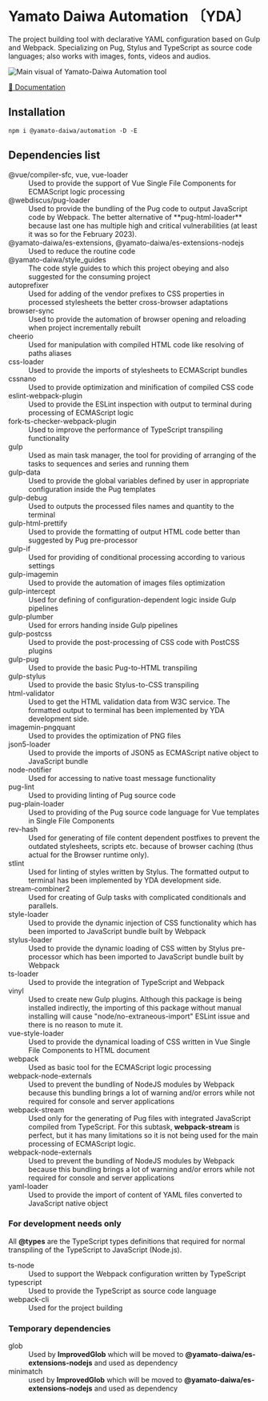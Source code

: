 # Yamato Daiwa Automation 〔YDA〕

The project building tool with declarative YAML configuration based on Gulp and Webpack.
Specializing on Pug, Stylus and TypeScript as source code languages; also works with images, fonts, videos and audios. 

![Main visual of Yamato-Daiwa Automation tool](https://user-images.githubusercontent.com/41653501/167278259-b2ac61e9-b781-4d0c-93d6-4b9709387974.png)

[📖 Documentation](https://github.com/TokugawaTakeshi/Yamato-Daiwa-Automation/blob/master/README.md)


## Installation

```
npm i @yamato-daiwa/automation -D -E
```


## Dependencies list

<dl>

  <dt>@vue/compiler-sfc, vue, vue-loader</dt>
  <dd>Used to provide the support of Vue Single File Components for ECMAScript logic processing</dd>

  <dt>@webdiscus/pug-loader</dt>
  <dd>
    Used to provide the bundling of the Pug code to output JavaScript code by Webpack.
    The better alternative of **pug-html-loader** because last one has multiple high and critical vulnerabilities
      (at least it was so for the February 2023).
  </dd>

  <dt>@yamato-daiwa/es-extensions, @yamato-daiwa/es-extensions-nodejs</dt>
  <dd>Used to reduce the routine code</dd>

  <dt>@yamato-daiwa/style_guides</dt>
  <dd>The code style guides to which this project obeying and also suggested for the consuming project</dd>

  <dt>autoprefixer</dt>
  <dd>Used for adding of the vendor prefixes to CSS properties in processed stylesheets the better cross-browser adaptations</dd>

  <dt>browser-sync</dt>
  <dd>Used to provide the automation of browser opening and reloading when project incrementally rebuilt</dd>

  <dt>cheerio</dt>
  <dd>Used for manipulation with compiled HTML code like resolving of paths aliases</dd>

  <dt>css-loader</dt>
  <dd>Used to provide the imports of stylesheets to ECMAScript bundles</dd>

  <dt>cssnano</dt>
  <dd>Used to provide optimization and minification of compiled CSS code</dd>

  <dt>eslint-webpack-plugin</dt>
  <dd>Used to provide the ESLint inspection with output to terminal during processing of ECMAScript logic</dd>

  <dt>fork-ts-checker-webpack-plugin</dt>
  <dd>Used to improve the performance of TypeScript transpiling functionality</dd>

  <dt>gulp</dt>
  <dd>Used as main task manager, the tool for providing of arranging of the tasks to sequences and series and running them</dd>

  <dt>gulp-data</dt>
  <dd>Used to provide the global variables defined by user in appropriate configuration inside the Pug templates</dd>

  <dt>gulp-debug</dt>
  <dd>Used to outputs the processed files names and quantity to the terminal</dd>

  <dt>gulp-html-prettify</dt>
  <dd>Used to provide the formatting of output HTML code better than suggested by Pug pre-processor</dd>

  <dt>gulp-if</dt>
  <dd>Used for providing of conditional processing according to various settings</dd>

  <dt>gulp-imagemin</dt>
  <dd>Used to provide the automation of images files optimization</dd>

  <dt>gulp-intercept</dt>
  <dd>Used for defining of configuration-dependent logic inside Gulp pipelines</dd>

  <dt>gulp-plumber</dt>
  <dd>Used for errors handing inside Gulp pipelines</dd>

  <dt>gulp-postcss</dt>
  <dd>Used to provide the post-processing of CSS code with PostCSS plugins</dd>

  <dt>gulp-pug</dt>
  <dd>Used to provide the basic Pug-to-HTML transpiling</dd>

  <dt>gulp-stylus</dt>
  <dd>Used to provide the basic Stylus-to-CSS transpiling</dd>

  <dt>html-validator</dt>
  <dd>Used to get the HTML validation data from W3C service. The formatted output to terminal has been implemented by YDA development side.</dd>

  <dt>imagemin-pngquant</dt>
  <dd>Used to provides the optimization of PNG files</dd>

  <dt>json5-loader</dt>
  <dd>Used to provide the imports of JSON5 as ECMAScript native object to JavaScript bundle</dd>

  <dt>node-notifier</dt>
  <dd>Used for accessing to native toast message functionality</dd>
  
  <dt>pug-lint</dt>
  <dd>Used to providing linting of Pug source code</dd>

  <dt>pug-plain-loader</dt>
  <dd>Used to providing of the Pug source code language for Vue templates in Single File Components</dd>

  <dt>rev-hash</dt>
  <dd>
    Used for generating of file content dependent postfixes to prevent the outdated stylesheets, scripts etc. 
    because of browser caching (thus actual for the Browser runtime only).
  </dd>

  <dt>stlint</dt>  
  <dd>Used for linting of styles written by Stylus. The formatted output to terminal has been implemented by YDA development side.</dd>

  <dt>stream-combiner2</dt>
  <dd>Used for creating of Gulp tasks with complicated conditionals and parallels.</dd>

  <dt>style-loader</dt>
  <dd>Used to provide the dynamic injection of CSS functionality which has been imported to JavaScript bundle built by Webpack</dd>

  <dt>stylus-loader</dt>
  <dd>
    Used to provide the dynamic loading of CSS witten by Stylus pre-processor which has been imported to JavaScript
    bundle built by Webpack
  </dd>

  <dt>ts-loader</dt>
  <dd>Used to provide the integration of TypeScript and Webpack</dd>

  <dt>vinyl</dt>
  <dd>
    Used to create new Gulp plugins. 
    Although this package is being installed indirectly, the importing of this package without manual installing will cause 
    "node/no-extraneous-import" ESLint issue and there is no reason to mute it.
  </dd>

  <dt>vue-style-loader</dt>
  <dd>Used to provide the dynamical loading of CSS written in Vue Single File Components to HTML document</dd>
  
  <dt>webpack</dt>
  <dd>Used as basic tool for the ECMAScript logic processing</dd>
  
  <dt>webpack-node-externals</dt>
  <dd>
    Used to prevent the bundling of NodeJS modules by Webpack because this bundling brings a lot of warning and/or errors
    while not required for console and server applications
  </dd>

  <dt>webpack-stream</dt>
  <dd>
    Used only for the generating of Pug files with integrated JavaScript compiled from TypeScript.
    For this subtask, <b>webpack-stream</b> is perfect, but it has many limitations so it is not being used for the 
    main processing of ECMAScript logic.
  </dd>

  <dt>webpack-node-externals</dt>
  <dd>
    Used to prevent the bundling of NodeJS modules by Webpack because this bundling brings a lot of warning and/or errors
    while not required for console and server applications
  </dd>

  <dt>yaml-loader</dt>
  <dd>Used to provide the import of content of YAML files converted to JavaScript native object</dd> 

</dl>


### For development needs only

All **@types** are the TypeScript types definitions that required for normal transpiling of the TypeScript to JavaScript (Node.js).

<dl>

  <dt>ts-node</dt>
  <dd>Used to support the Webpack configuration written by TypeScript</dd>

  <dt>typescript</dt>
  <dd>Used to provide the TypeScript as source code language</dd>

  <dt>webpack-cli</dt>
  <dd>Used for the project building</dd>

</dl>


### Temporary dependencies

<dl>

  <dt>glob</dt>
  <dd>Used by <b>ImprovedGlob</b> which will be moved to <b>@yamato-daiwa/es-extensions-nodejs</b> and used as dependency </dd>

  <dt>minimatch</dt>
  <dd>used by <b>ImprovedGlob</b> which will be moved to <b>@yamato-daiwa/es-extensions-nodejs</b> and used as dependency </dd>

</dl>
